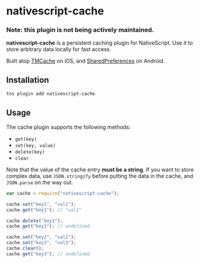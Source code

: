 # nativescript-cache

### Note: this plugin is not being actively maintained.

**nativescript-cache** is a persistent caching plugin for NativeScript. Use it to store arbitrary data locally for fast access.

Built atop [TMCache](https://github.com/tumblr/TMCache) on iOS, and [SharedPreferences](http://developer.android.com/reference/android/content/SharedPreferences.html) on Android.


## Installation

```bash
tns plugin add nativescript-cache
```

## Usage

The cache plugin supports the following methods:

* `get(key)`
* `set(key, value)`
* `delete(key)`
* `clear`

Note that the value of the cache entry **must be a string**. If you want to store complex data, use `JSON.stringify` before putting the data in the cache, and `JSON.parse` on the way out.

```js
var cache = require("nativescript-cache");

cache.set("key1", "val1");
cache.get("key1"); // "val1"

cache.delete("key1");
cache.get("key1"); // undefined

cache.set("key2", "val2");
cache.set("key3", "val3");
cache.clear();
cache.get("key3"); // undefined
```

